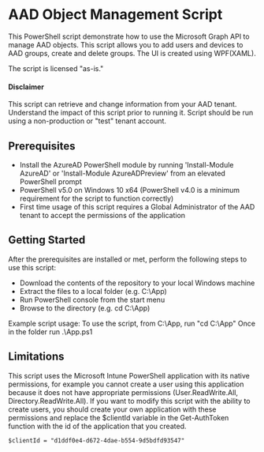 # AAD Object Management Script

This PowerShell script demonstrate how to use the Microsoft Graph API to manage AAD objects.  This script allows you to add users and devices to AAD groups, create and delete groups. The UI is created using WPF(XAML).

The script is licensed "as-is."

#### Disclaimer

This script can retrieve and change information from your AAD tenant. Understand the impact of this script prior to running it. Script should be run using a non-production or "test" tenant account. 


## Prerequisites

* Install the AzureAD PowerShell module by running 'Install-Module AzureAD' or 'Install-Module AzureADPreview' from an elevated     PowerShell prompt
* PowerShell v5.0 on Windows 10 x64 (PowerShell v4.0 is a minimum requirement for the script to function correctly)
* First time usage of this script requires a Global Administrator of the AAD tenant to accept the permissions of the application


## Getting Started

After the prerequisites are installed or met, perform the following steps to use this script:

* Download the contents of the repository to your local Windows machine
* Extract the files to a local folder (e.g. C:\App)
* Run PowerShell console from the start menu
* Browse to the directory (e.g. cd  C:\App)

Example script usage:
To use the script, from C:\App, run "cd C:\App"
Once in the folder run .\App.ps1 

## Limitations

This script uses the Microsoft Intune PowerShell application with its native permissions, for example you cannot create a user using this application because it does not have appropriate permissions (User.ReadWrite.All, Directory.ReadWrite.All). 
If you want to modify this script with the ability to create users, you should create your own application with these permissions and replace the $clientId variable in the Get-AuthToken function with the id of the application that you created.

```
$clientId = "d1ddf0e4-d672-4dae-b554-9d5bdfd93547"
```



